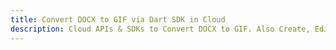 ---title: Convert DOCX to GIF via Dart SDK in Clouddescription: Cloud APIs & SDKs to Convert DOCX to GIF. Also Create, Edit & Render Microsoft Word & OpenOffice documents in the Cloud.---